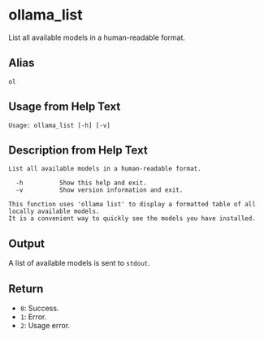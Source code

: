 # ollama_list

List all available models in a human-readable format.

## Alias

`ol`

## Usage from Help Text
```
Usage: ollama_list [-h] [-v]
```

## Description from Help Text
```
List all available models in a human-readable format.

  -h          Show this help and exit.
  -v          Show version information and exit.

This function uses 'ollama list' to display a formatted table of all locally available models.
It is a convenient way to quickly see the models you have installed.
```

## Output
A list of available models is sent to `stdout`.

## Return
* `0`: Success.
* `1`: Error.
* `2`: Usage error.
